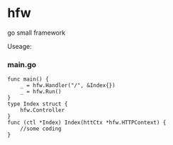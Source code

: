 # hfw
go small framework

Useage:
### main.go
```
func main() {
    _ = hfw.Handler("/", &Index{})
    _ = hfw.Run()
}
type Index struct {
    hfw.Controller
}
func (ctl *Index) Index(httCtx *hfw.HTTPContext) {
    //some coding
}
```
